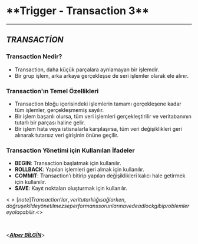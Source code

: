 # \***\*Trigger - Transaction 3\*\***

---

## **_TRANSACTİON_**

### Transaction Nedir?

- Transaction, daha küçük parçalara ayrılamayan bir işlemdir.
- Bir grup işlem, arka arkaya gerçekleşse de seri işlemler olarak ele alınır.

### Transaction'ın Temel Özellikleri

- Transaction bloğu içerisindeki işlemlerin tamamı gerçekleşene kadar tüm işlemler, gerçekleşmemiş sayılır.
- Bir işlem başarılı olursa, tüm veri işlemleri gerçekleştirilir ve veritabanının tutarlı bir parçası haline gelir.
- Bir işlem hata veya istisnalarla karşılaşırsa, tüm veri değişiklikleri geri alınarak tutarsız veri girişinin önüne geçilir.

### Transaction Yönetimi için Kullanılan İfadeler

- **BEGIN**: Transaction başlatmak için kullanılır.
- **ROLLBACK**: Yapılan işlemleri geri almak için kullanılır.
- **COMMIT**: Transaction’ı bitirip yapılan değişiklikleri kalıcı hale getirmek için kullanılır.
- **SAVE**: Kayıt noktaları oluşturmak için kullanılır.

<$>[note]
Transaction’lar, veri tutarlılığı sağlarken, doğru şekilde yönetilmezse performans sorunlarına ve deadlock gibi problemlere yol açabilir.
<$>
&nbsp;

&nbsp;

<**_[Alper BİLGİN](https://github.com/DREAXS)_**>
